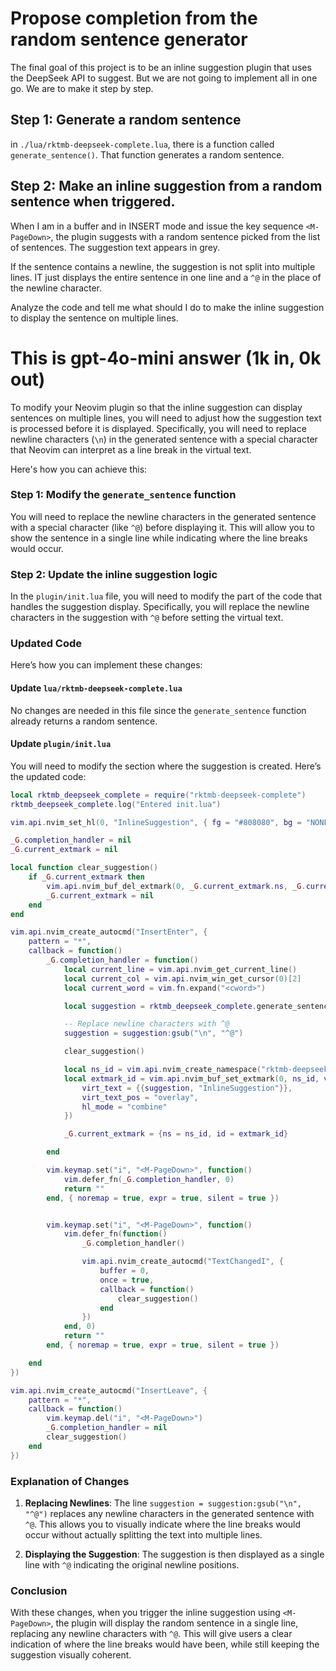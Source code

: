 # Propose completion from the random sentence generator

The final goal of this project is to be an inline suggestion plugin that uses the DeepSeek API to suggest.
But we are not going to implement all in one go.
We are to make it step by step.

## Step 1: Generate a random sentence

in `./lua/rktmb-deepseek-complete.lua`, there is a function called `generate_sentence()`.
That function generates a random sentence.

## Step 2: Make an inline  suggestion from a random sentence when triggered.

When I am in a buffer and in INSERT mode and issue the key sequence `<M-PageDown>`,
the plugin suggests with a random sentence picked from the list of sentences. 
The suggestion text appears in grey.

If the sentence contains a newline, the suggestion is not split into multiple lines.
IT just displays the entire sentence in one line and a `^@` in the place of the newline character.

Analyze the code and tell me what should I do to make the inline suggestion to display the sentence on multiple lines.





# This is gpt-4o-mini answer (1k in, 0k out)

To modify your Neovim plugin so that the inline suggestion can display sentences on multiple lines, you will need to adjust how the suggestion text is processed before it is displayed. Specifically, you will need to replace newline characters (`\n`) in the generated sentence with a special character that Neovim can interpret as a line break in the virtual text.

Here's how you can achieve this:

### Step 1: Modify the `generate_sentence` function

You will need to replace the newline characters in the generated sentence with a special character (like `^@`) before displaying it. This will allow you to show the sentence in a single line while indicating where the line breaks would occur.

### Step 2: Update the inline suggestion logic

In the `plugin/init.lua` file, you will need to modify the part of the code that handles the suggestion display. Specifically, you will replace the newline characters in the suggestion with `^@` before setting the virtual text.

### Updated Code

Here’s how you can implement these changes:

#### Update `lua/rktmb-deepseek-complete.lua`

No changes are needed in this file since the `generate_sentence` function already returns a random sentence.

#### Update `plugin/init.lua`

You will need to modify the section where the suggestion is created. Here’s the updated code:

```lua
local rktmb_deepseek_complete = require("rktmb-deepseek-complete")
rktmb_deepseek_complete.log("Entered init.lua")

vim.api.nvim_set_hl(0, "InlineSuggestion", { fg = "#808080", bg = "NONE" }) 

_G.completion_handler = nil
_G.current_extmark = nil 

local function clear_suggestion()
    if _G.current_extmark then
        vim.api.nvim_buf_del_extmark(0, _G.current_extmark.ns, _G.current_extmark.id)
        _G.current_extmark = nil
    end
end

vim.api.nvim_create_autocmd("InsertEnter", {
    pattern = "*",
    callback = function()
        _G.completion_handler = function()
            local current_line = vim.api.nvim_get_current_line()
            local current_col = vim.api.nvim_win_get_cursor(0)[2]
            local current_word = vim.fn.expand("<cword>")

            local suggestion = rktmb_deepseek_complete.generate_sentence()

            -- Replace newline characters with ^@
            suggestion = suggestion:gsub("\n", "^@")

            clear_suggestion() 

            local ns_id = vim.api.nvim_create_namespace("rktmb-deepseek-complete-ns")
            local extmark_id = vim.api.nvim_buf_set_extmark(0, ns_id, vim.api.nvim_win_get_cursor(0)[1] - 1, current_col, {
                virt_text = {{suggestion, "InlineSuggestion"}}, 
                virt_text_pos = "overlay",
                hl_mode = "combine" 
            })

            _G.current_extmark = {ns = ns_id, id = extmark_id}

        end

        vim.keymap.set("i", "<M-PageDown>", function()
            vim.defer_fn(_G.completion_handler, 0)
            return ""
        end, { noremap = true, expr = true, silent = true })


        vim.keymap.set("i", "<M-PageDown>", function()
            vim.defer_fn(function()
                _G.completion_handler()

                vim.api.nvim_create_autocmd("TextChangedI", {
                    buffer = 0,
                    once = true,  
                    callback = function()
                        clear_suggestion()
                    end
                })
            end, 0)
            return ""
        end, { noremap = true, expr = true, silent = true })

    end
})

vim.api.nvim_create_autocmd("InsertLeave", {
    pattern = "*",
    callback = function()
        vim.keymap.del("i", "<M-PageDown>")
        _G.completion_handler = nil
        clear_suggestion()
    end
})
```

### Explanation of Changes

1. **Replacing Newlines**: The line `suggestion = suggestion:gsub("\n", "^@")` replaces any newline characters in the generated sentence with `^@`. This allows you to visually indicate where the line breaks would occur without actually splitting the text into multiple lines.

2. **Displaying the Suggestion**: The suggestion is then displayed as a single line with `^@` indicating the original newline positions.

### Conclusion

With these changes, when you trigger the inline suggestion using `<M-PageDown>`, the plugin will display the random sentence in a single line, replacing any newline characters with `^@`. This will give users a clear indication of where the line breaks would have been, while still keeping the suggestion visually coherent.

